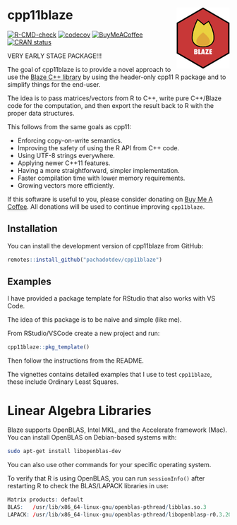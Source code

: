 
<!-- README.md is generated from README.Rmd. Please edit that file -->

# cpp11blaze <img src="man/figures/logo.svg" align="right" height="139" alt="" />

<!-- badges: start -->

[![R-CMD-check](https://github.com/pachadotdev/cpp11blaze/actions/workflows/R-CMD-check.yaml/badge.svg)](https://github.com/pachadotdev/cpp11blaze/actions/workflows/R-CMD-check.yaml)
[![codecov](https://codecov.io/gh/pachadotdev/cpp11blaze/graph/badge.svg?token=F2AaMydPfu)](https://app.codecov.io/gh/pachadotdev/cpp11blaze)
[![BuyMeACoffee](https://raw.githubusercontent.com/pachadotdev/buymeacoffee-badges/main/bmc-donate-white.svg)](https://buymeacoffee.com/pacha)
[![CRAN
status](https://www.r-pkg.org/badges/version/cpp11blaze)](https://CRAN.R-project.org/package=cpp11blaze)
<!-- badges: end -->

VERY EARLY STAGE PACKAGE\!\!\!

The goal of cpp11blaze is to provide a novel approach to use the [Blaze
C++ library](https://bitbucket.org/blaze-lib/blaze/src/master/) by using
the header-only cpp11 R package and to simplify things for the end-user.

The idea is to pass matrices/vectors from R to C++, write pure C++/Blaze
code for the computation, and then export the result back to R with the
proper data structures.

This follows from the same goals as cpp11:

  - Enforcing copy-on-write semantics.
  - Improving the safety of using the R API from C++ code.
  - Using UTF-8 strings everywhere.
  - Applying newer C++11 features.
  - Having a more straightforward, simpler implementation.
  - Faster compilation time with lower memory requirements.
  - Growing vectors more efficiently.

If this software is useful to you, please consider donating on [Buy Me A
Coffee](https://buymeacoffee.com/pacha). All donations will be used to
continue improving `cpp11blaze`.

## Installation

You can install the development version of cpp11blaze from GitHub:

``` r
remotes::install_github("pachadotdev/cpp11blaze")
```

## Examples

I have provided a package template for RStudio that also works with VS
Code.

The idea of this package is to be naive and simple (like me).

From RStudio/VSCode create a new project and run:

``` r
cpp11blaze::pkg_template()
```

Then follow the instructions from the README.

The vignettes contains detailed examples that I use to test
`cpp11blaze`, these include Ordinary Least Squares.

# Linear Algebra Libraries

Blaze supports OpenBLAS, Intel MKL, and the Accelerate framework (Mac).
You can install OpenBLAS on Debian-based systems with:

``` sh
sudo apt-get install libopenblas-dev
```

You can also use other commands for your specific operating system.

To verify that R is using OpenBLAS, you can run `sessionInfo()` after
restarting R to check the BLAS/LAPACK libraries in use:

``` r
Matrix products: default
BLAS:   /usr/lib/x86_64-linux-gnu/openblas-pthread/libblas.so.3 
LAPACK: /usr/lib/x86_64-linux-gnu/openblas-pthread/libopenblasp-r0.3.20.so; LAPACK version 3.10.0
```

